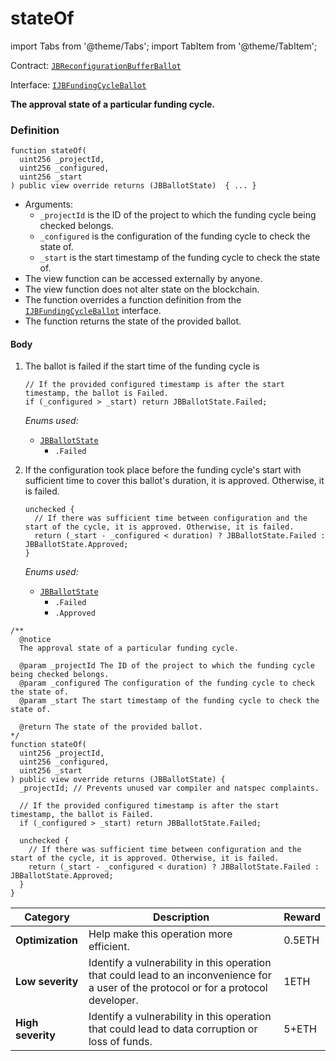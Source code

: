 # stateOf

import Tabs from '@theme/Tabs';
import TabItem from '@theme/TabItem';

Contract: [`JBReconfigurationBufferBallot`](/v4/deprecated/v3/api/contracts/or-ballots/jbreconfigurationbufferballot)

Interface: [`IJBFundingCycleBallot`](/v4/deprecated/v3/api/interfaces/ijbfundingcycleballot/)

<Tabs>
<TabItem value="Step by step" label="Step by step">

**The approval state of a particular funding cycle.**

### Definition

```
function stateOf(
  uint256 _projectId,
  uint256 _configured,
  uint256 _start
) public view override returns (JBBallotState)  { ... }
```

* Arguments:
  * `_projectId` is the ID of the project to which the funding cycle being checked belongs.
  * `_configured` is the configuration of the funding cycle to check the state of.
  * `_start` is the start timestamp of the funding cycle to check the state of.
* The view function can be accessed externally by anyone.
* The view function does not alter state on the blockchain.
* The function overrides a function definition from the [`IJBFundingCycleBallot`](/v4/deprecated/v3/api/interfaces/ijbfundingcycleballot.md) interface.
* The function returns the state of the provided ballot.

#### Body

1.  The ballot is failed if the start time of the funding cycle is

    ```
    // If the provided configured timestamp is after the start timestamp, the ballot is Failed.
    if (_configured > _start) return JBBallotState.Failed;
    ```

    _Enums used:_

    * [`JBBallotState`](/v4/deprecated/v3/api/enums/jbballotstate.md)
      * `.Failed`

2.  If the configuration took place before the funding cycle's start with sufficient time to cover this ballot's duration, it is approved. Otherwise, it is failed.

    ```
    unchecked {
      // If there was sufficient time between configuration and the start of the cycle, it is approved. Otherwise, it is failed.
      return (_start - _configured < duration) ? JBBallotState.Failed : JBBallotState.Approved;
    }
    ```

    _Enums used:_

    * [`JBBallotState`](/v4/deprecated/v3/api/enums/jbballotstate.md)
      * `.Failed`
      * `.Approved`

</TabItem>

<TabItem value="Code" label="Code">

```
/**
  @notice
  The approval state of a particular funding cycle.

  @param _projectId The ID of the project to which the funding cycle being checked belongs.
  @param _configured The configuration of the funding cycle to check the state of.
  @param _start The start timestamp of the funding cycle to check the state of.

  @return The state of the provided ballot.
*/
function stateOf(
  uint256 _projectId,
  uint256 _configured,
  uint256 _start
) public view override returns (JBBallotState) {
  _projectId; // Prevents unused var compiler and natspec complaints.

  // If the provided configured timestamp is after the start timestamp, the ballot is Failed.
  if (_configured > _start) return JBBallotState.Failed;

  unchecked {
    // If there was sufficient time between configuration and the start of the cycle, it is approved. Otherwise, it is failed.
    return (_start - _configured < duration) ? JBBallotState.Failed : JBBallotState.Approved;
  }
}
```

</TabItem>

<TabItem value="Bug bounty" label="Bug bounty">

| Category          | Description                                                                                                                            | Reward |
| ----------------- | -------------------------------------------------------------------------------------------------------------------------------------- | ------ |
| **Optimization**  | Help make this operation more efficient.                                                                                               | 0.5ETH |
| **Low severity**  | Identify a vulnerability in this operation that could lead to an inconvenience for a user of the protocol or for a protocol developer. | 1ETH   |
| **High severity** | Identify a vulnerability in this operation that could lead to data corruption or loss of funds.                                        | 5+ETH  |

</TabItem>
</Tabs>
